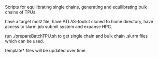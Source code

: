 Scripts for equilibrating single chains, generating and equilibrating bulk chains of TPUs.

have a target mol2 file, have ATLAS-toolkit cloned to home directory, have access to slurm job submit system and expanse HPC.

run ./prepareBatchTPU.sh to get single chain and bulk chain .slurm files which can be used.

template* files will be updated over time.
